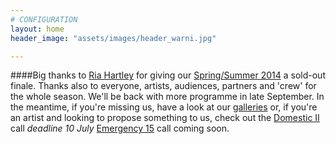 ```yaml
---
# CONFIGURATION
layout: home
header_image: "assets/images/header_warni.jpg"

---
```

####Big thanks to [Ria Hartley](/current/2015-springsummer/hartley) for giving our [Spring/Summer 2014](/current/2015-springsummer) a sold-out finale. Thanks also to everyone, artists, audiences, partners and 'crew' for the whole season.  We'll be back with more programme in late September. In the meantime, if you're missing us, have a look at our [galleries](/galleries) or, if you're an artist and looking to propose something to us, check out the [Domestic II](/hab/domestic) call *deadline 10 July* [Emergency 15](/hab/emergency) call coming soon.   
    

